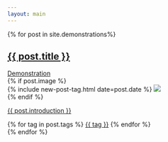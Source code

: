 ```yaml
---
layout: main
---
```


<main class="home" id="post" role="main" itemprop="mainContentOfPage" itemscope="itemscope" itemtype="http://schema.org/Blog">
    <div id="grid" class="row flex-grid">
    {% for post in site.demonstrations%}
            <article class="box-item" itemscope="itemscope" itemtype="http://schema.org/BlogPosting" itemprop="blogPost">
                <div class="box-body">
                <div>
                    <a class="post-link post-title" href="{{ post.url | prepend: site.url }}">
                        <h2 class="post-title" itemprop="name">
                        {{ post.title }}
                        </h2>
                    </a>
                    <div class="tags">
                        <a class="demo" href="{{ post.demo_url }}">Demonstration</a>
                    </div>
                </div>
                    {% if post.image %}
                        <div class="cover">
                            {% include new-post-tag.html date=post.date %}
                            <a href="{{ post.url | prepend: site.url }}" {%if isnewpost %}class="new-post"{% endif %}>
                                <img src="assets/img/placeholder.png" data-url="{{ post.image }}" class="preload">
                            </a>
                        </div>
                    {% endif %}
                    <div class="box-info">
                        <a class="post-link" href="{{ post.url | prepend: site.url }}">
                            <p class="description">{{ post.introduction }}</p>
                        </a>
                        <div class="tags">
                            {% for tag in post.tags %}
                                <a href="{{ site.url}}/tags/#{{tag | slugify }}">{{ tag }}</a>
                            {% endfor %}
                        </div>
                    </div>
                </div>
            </article>
        {% endfor %}
    </div>
</main>
